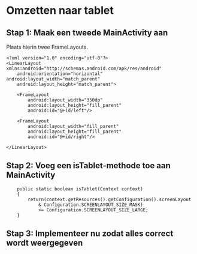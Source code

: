 # Omzetten naar tablet

## Stap 1: Maak een tweede MainActivity aan

Plaats hierin twee FrameLayouts.

```
<?xml version="1.0" encoding="utf-8"?>
<LinearLayout xmlns:android="http://schemas.android.com/apk/res/android"
    android:orientation="horizontal" android:layout_width="match_parent"
    android:layout_height="match_parent">

    <FrameLayout
        android:layout_width="350dp"
        android:layout_height="fill_parent"
        android:id="@+id/left"/>

    <FrameLayout
        android:layout_width="fill_parent"
        android:layout_height="fill_parent"
        android:id="@+id/right"/>

</LinearLayout>
```

## Stap 2: Voeg een isTablet-methode toe aan MainActivity

```
    public static boolean isTablet(Context context)
    {
        return(context.getResources().getConfiguration().screenLayout
            & Configuration.SCREENLAYOUT_SIZE_MASK)
            >= Configuration.SCREENLAYOUT_SIZE_LARGE;
    }
```

## Stap 3: Implementeer nu zodat alles correct wordt weergegeven